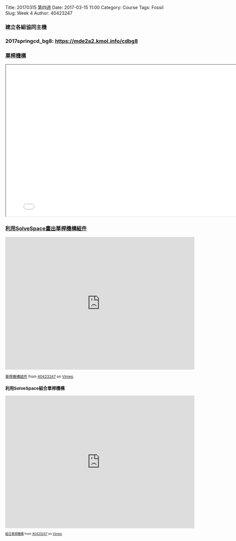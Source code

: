 Title: 20170315 第四週
Date: 2017-03-15 11:00
Category: Course
Tags: Fossil
Slug: Week 4
Author: 40423247

<h3>建立各組協同主機</h3>
<h3><p>2017springcd_bg8: <a href="https://mde2a2.kmol.info/cdbg8">https://mde2a2.kmol.info/cdbg8</h3>

<h3>單桿機構</h3>
<iframe src="../data/004.html" width="800" height="480"></iframe>
<h3>利用SolveSpace畫出單桿機構組件</h3>
<iframe src="https://player.vimeo.com/video/210645843" width="600" height="420" frameborder="0" webkitallowfullscreen mozallowfullscreen allowfullscreen></iframe>
<small>
<p><a href="https://vimeo.com/210645843">單桿機構組件</a> from <a href="https://vimeo.com/user61278816">40423247</a> on <a href="https://vimeo.com">Vimeo</a>.</p>

<h3>利用SolveSpace組合單桿機構</h3>
<iframe src="https://player.vimeo.com/video/210648133" width="600" height="420" frameborder="0" webkitallowfullscreen mozallowfullscreen allowfullscreen></iframe>
<small>
<p><a href="https://vimeo.com/210648133">組合單桿機構</a> from <a href="https://vimeo.com/user61278816">40423247</a> on <a href="https://vimeo.com">Vimeo</a>.</p>

